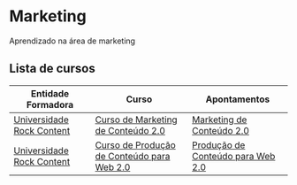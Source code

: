 # Marketing
Aprendizado na área de marketing

## Lista de cursos
| Entidade Formadora | Curso | Apontamentos |
| ----- | ----- | ----- |
|[Universidade Rock Content] | [Curso de Marketing de Conteúdo 2.0] | [Marketing de Conteúdo 2.0] |
|[Universidade Rock Content] | [Curso de Produção de Conteúdo para Web 2.0] | [Produção de Conteúdo para Web 2.0] |



[Universidade Rock Content]:https://universidade.rockcontent.com/

[Curso de Marketing de Conteúdo 2.0]:https://universidade.rockcontent.com/cursos/marketing-de-conteudo/
[Marketing de Conteúdo 2.0]:./Marketing%20de%20Conteudo%202.0

[Curso de Produção de Conteúdo para Web 2.0]:https://universidade.rockcontent.com/cursos/producao-de-conteudo-para-web/
[Produção de Conteúdo para Web 2.0]:./Produção%20de%20Conteúdo%20para%20Web%202.0
 

